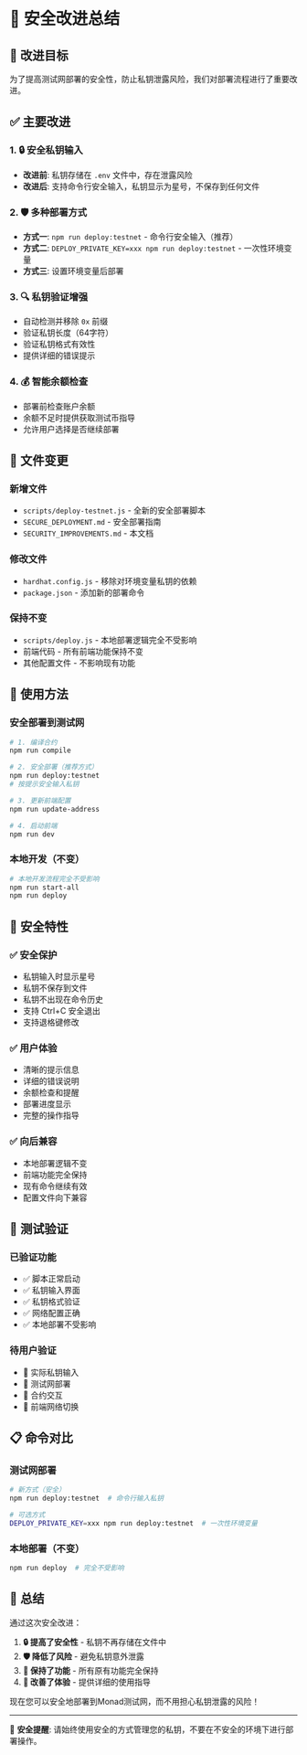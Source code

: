 # 🔐 安全改进总结

## 🎯 改进目标

为了提高测试网部署的安全性，防止私钥泄露风险，我们对部署流程进行了重要改进。

## ✅ 主要改进

### 1. 🔒 安全私钥输入
- **改进前**: 私钥存储在 `.env` 文件中，存在泄露风险
- **改进后**: 支持命令行安全输入，私钥显示为星号，不保存到任何文件

### 2. 🛡️ 多种部署方式
- **方式一**: `npm run deploy:testnet` - 命令行安全输入（推荐）
- **方式二**: `DEPLOY_PRIVATE_KEY=xxx npm run deploy:testnet` - 一次性环境变量
- **方式三**: 设置环境变量后部署

### 3. 🔍 私钥验证增强
- 自动检测并移除 `0x` 前缀
- 验证私钥长度（64字符）
- 验证私钥格式有效性
- 提供详细的错误提示

### 4. 💰 智能余额检查
- 部署前检查账户余额
- 余额不足时提供获取测试币指导
- 允许用户选择是否继续部署

## 📁 文件变更

### 新增文件
- `scripts/deploy-testnet.js` - 全新的安全部署脚本
- `SECURE_DEPLOYMENT.md` - 安全部署指南
- `SECURITY_IMPROVEMENTS.md` - 本文档

### 修改文件
- `hardhat.config.js` - 移除对环境变量私钥的依赖
- `package.json` - 添加新的部署命令

### 保持不变
- `scripts/deploy.js` - 本地部署逻辑完全不受影响
- 前端代码 - 所有前端功能保持不变
- 其他配置文件 - 不影响现有功能

## 🚀 使用方法

### 安全部署到测试网
```bash
# 1. 编译合约
npm run compile

# 2. 安全部署（推荐方式）
npm run deploy:testnet
# 按提示安全输入私钥

# 3. 更新前端配置
npm run update-address

# 4. 启动前端
npm run dev
```

### 本地开发（不变）
```bash
# 本地开发流程完全不受影响
npm run start-all
npm run deploy
```

## 🔐 安全特性

### ✅ 安全保护
- 私钥输入时显示星号
- 私钥不保存到文件
- 私钥不出现在命令历史
- 支持 Ctrl+C 安全退出
- 支持退格键修改

### ✅ 用户体验
- 清晰的提示信息
- 详细的错误说明
- 余额检查和提醒
- 部署进度显示
- 完整的操作指导

### ✅ 向后兼容
- 本地部署逻辑不变
- 前端功能完全保持
- 现有命令继续有效
- 配置文件向下兼容

## 🧪 测试验证

### 已验证功能
- ✅ 脚本正常启动
- ✅ 私钥输入界面
- ✅ 私钥格式验证
- ✅ 网络配置正确
- ✅ 本地部署不受影响

### 待用户验证
- 🔄 实际私钥输入
- 🔄 测试网部署
- 🔄 合约交互
- 🔄 前端网络切换

## 📋 命令对比

### 测试网部署
```bash
# 新方式（安全）
npm run deploy:testnet  # 命令行输入私钥

# 可选方式
DEPLOY_PRIVATE_KEY=xxx npm run deploy:testnet  # 一次性环境变量
```

### 本地部署（不变）
```bash
npm run deploy  # 完全不受影响
```

## 🎉 总结

通过这次安全改进：

1. **🔒 提高了安全性** - 私钥不再存储在文件中
2. **🛡️ 降低了风险** - 避免私钥意外泄露
3. **🚀 保持了功能** - 所有原有功能完全保持
4. **📖 改善了体验** - 提供详细的使用指导

现在您可以安全地部署到Monad测试网，而不用担心私钥泄露的风险！

---

🔐 **安全提醒**: 请始终使用安全的方式管理您的私钥，不要在不安全的环境下进行部署操作。 